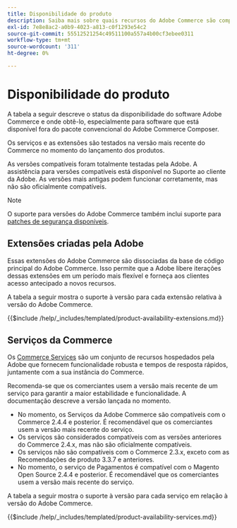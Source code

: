 ```yaml
---
title: Disponibilidade do produto
description: Saiba mais sobre quais recursos do Adobe Commerce são compatíveis no momento e verifique sua compatibilidade com versões específicas do Adobe Commerce.
exl-id: 7e8e8ac2-a0b9-4023-a813-c0f1293e54c2
source-git-commit: 55512521254c49511100a557a4b00cf3ebee0311
workflow-type: tm+mt
source-wordcount: '311'
ht-degree: 0%

---
```


# Disponibilidade do produto

A tabela a seguir descreve o status da disponibilidade do software Adobe Commerce e onde obtê-lo, especialmente para software que está disponível fora do pacote convencional do Adobe Commerce Composer.

Os serviços e as extensões são testados na versão mais recente do Commerce no momento do lançamento dos produtos.

As versões compatíveis foram totalmente testadas pela Adobe. A assistência para versões compatíveis está disponível no Suporte ao cliente da Adobe. As versões mais antigas podem funcionar corretamente, mas não são oficialmente compatíveis.

>[!NOTE]
>
>O suporte para versões do Adobe Commerce também inclui suporte para [patches de segurança disponíveis](versions.md).

## Extensões criadas pela Adobe

Essas extensões do Adobe Commerce são dissociadas da base de código principal do Adobe Commerce. Isso permite que a Adobe libere iterações dessas extensões em um período mais flexível e forneça aos clientes acesso antecipado a novos recursos.

A tabela a seguir mostra o suporte à versão para cada extensão relativa à versão do Adobe Commerce.

{{$include /help/_includes/templated/product-availability-extensions.md}}

## Serviços da Commerce

Os [Commerce Services](https://experienceleague.adobe.com/docs/commerce/user-guides/home.html) são um conjunto de recursos hospedados pela Adobe que fornecem funcionalidade robusta e tempos de resposta rápidos, juntamente com a sua instância do Commerce.

Recomenda-se que os comerciantes usem a versão mais recente de um serviço para garantir a maior estabilidade e funcionalidade. A documentação descreve a versão lançada no momento.

* No momento, os Serviços da Adobe Commerce são compatíveis com o Commerce 2.4.4 e posterior. É recomendável que os comerciantes usem a versão mais recente do serviço.
* Os serviços são considerados compatíveis com as versões anteriores do Commerce 2.4.x, mas não são oficialmente compatíveis.
* Os serviços não são compatíveis com o Commerce 2.3.x, exceto com as Recomendações de produto 3.3.7 e anteriores.
* No momento, o serviço de Pagamentos é compatível com o Magento Open Source 2.4.4 e posterior. É recomendável que os comerciantes usem a versão mais recente do serviço.

A tabela a seguir mostra o suporte à versão para cada serviço em relação à versão do Adobe Commerce.

{{$include /help/_includes/templated/product-availability-services.md}}

<!-- Last updated from includes: 2025-08-06 12:51:01 -->
